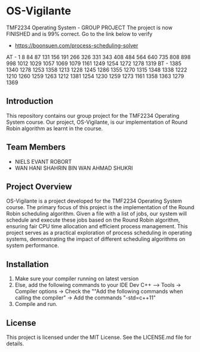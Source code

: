 # OS-Vigilante
TMF2234 Operating System - GROUP PROJECT
The project is now FINISHED and is 99% correct.
Go to the link below to verify
- https://boonsuen.com/process-scheduling-solver
  
AT - 
1 8 84 87 131 156 191 266 326 331 343 408 484 564 640 735 808 898 998 1012 1029 1057 1069 1079 1161 1249 1254 1272 1278 1319
BT -
1385 1340 1278 1253 1358 1213 1228 1245 1286 1355 1270 1315 1348 1338 1222 1210 1260 1259 1263 1212 1381 1254 1230 1259 1273 1161 1358 1363 1279 1369 


## Introduction
This repository contains our group project for the TMF2234 Operating System course. Our project, OS-Vigilante, is our implementation of Round Robin algorithm as learnt in the course.

## Team Members
- NIELS EVANT ROBORT
- WAN HANI SHAHRIN BIN WAN AHMAD SHUKRI

## Project Overview
OS-Vigilante is a project developed for the TMF2234 Operating System course. The primary focus of this project is the implementation of the Round Robin scheduling algorithm. Given a file with a list of jobs, our system will schedule and execute these jobs based on the Round Robin algorithm, ensuring fair CPU time allocation and efficient process management. This project serves as a practical exploration of process scheduling in operating systems, demonstrating the impact of different scheduling algorithms on system performance.

## Installation
1. Make sure your compiler running on latest version
2. Else, add the following commands to your IDE
   Dev C++ --> Tools -> Compiler options -> Check the ""Add the following commands when calling the compiler"
            -> Add the commands "-std=c++11"
3. Compile and run.

## License
This project is licensed under the MIT License. See the LICENSE.md file for details.
